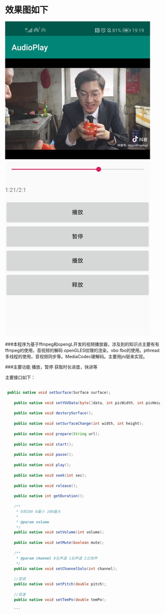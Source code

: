 # 效果图如下
![image](https://github.com/linux-liu/VideoPlay/blob/master/Screenshot_20191229_191948_com.liuxin.audioplay.jpg)

###本程序为基于ffmpeg和opengL开发的视频播放器，涉及到的知识点主要有有ffmpeg的使用，音视频的解码 openGLES纹理的渲染，vbo fbo的使用。pthread多线程的使用，音视频同步等。MediaCodec硬解码。主要用jni层来实现。

###主要功能 播放，暂停 获取时长进度，快进等

主要接口如下：
```java

 public native void setSurface(Surface surface);

    public native void setYUVData(byte[]data, int picWidth, int picHeight,int yuvFormat);

    public native void destorySurface();

    public native void setSurfaceChange(int width, int height);

    public native void prepare(String url);

    public native void start();

    public native void pause();

    public native void play();

    public native void seek(int sec);

    public native void release();

    public native int getDuration();

    /**
     * 0到100 0最小 100最大
     *
     * @param volume
     */
    public native void setVolume(int volume);

    public native void setMute(boolean mute);

    /**
     * @param channel 0左声道 1右声道 2立体声
     */
    public native void setChannelSolo(int channel);

    //变调
    public native void setPitch(double pitch);

    //变速
    public native void setTemPo(double temPo);
    
    ```
    
   
